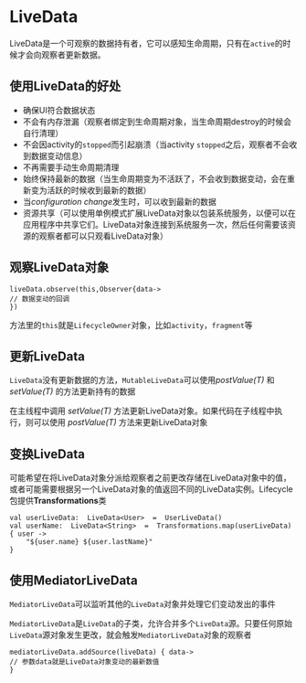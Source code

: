 # LiveData

LiveData是一个可观察的数据持有者，它可以感知生命周期，只有在`active`的时候才会向观察者更新数据。

## 使用LiveData的好处

* 确保UI符合数据状态
* 不会有内存泄漏（观察者绑定到生命周期对象，当生命周期destroy的时候会自行清理）
* 不会因activity的`stopped`而引起崩溃（当activity `stopped`之后，观察者不会收到数据变动信息）
* 不再需要手动生命周期清理
* 始终保持最新的数据（当生命周期变为不活跃了，不会收到数据变动，会在重新变为活跃的时候收到最新的数据）
* 当*configuration change*发生时，可以收到最新的数据
* 资源共享（可以使用单例模式扩展LiveData对象以包装系统服务，以便可以在应用程序中共享它们。LiveData对象连接到系统服务一次，然后任何需要该资源的观察者都可以只观看LiveData对象）

## 观察LiveData对象

```
liveData.observe(this,Observer{data->
// 数据变动的回调
})
```

方法里的`this`就是`LifecycleOwner`对象，比如`activity`，`fragment`等

## 更新LiveData

`LiveData`没有更新数据的方法，`MutableLiveData`可以使用*postValue(T)* 和 *setValue(T)* 的方法更新持有的数据

在主线程中调用 *setValue(T)* 方法更新LiveData对象。如果代码在子线程中执行，则可以使用 *postValue(T)* 方法来更新LiveData对象

## 变换LiveData

可能希望在将LiveData对象分派给观察者之前更改存储在LiveData对象中的值，或者可能需要根据另一个LiveData对象的值返回不同的LiveData实例。Lifecycle包提供**Transformations**类

```
val userLiveData:  LiveData<User>  =  UserLiveData()  
val userName:  LiveData<String>  =  Transformations.map(userLiveData)  { user ->
	"${user.name} ${user.lastName}"  
}
```

## 使用MediatorLiveData

`MediatorLiveData`可以监听其他的`LiveData`对象并处理它们变动发出的事件

`MediatorLiveData`是`LiveData`的子类，允许合并多个`LiveData`源。只要任何原始`LiveData`源对象发生更改，就会触发`MediatorLiveData`对象的观察者

```
mediatorLiveData.addSource(liveData) { data->
// 参数data就是LiveData对象变动的最新数值
}
```
<!--stackedit_data:
eyJoaXN0b3J5IjpbMTAwNzMyOTIzOSwxMzExMTA5ODUsLTIxMz
MwODYxMyw1NTA0NjIyODksNzI4NjczNTg1XX0=
-->